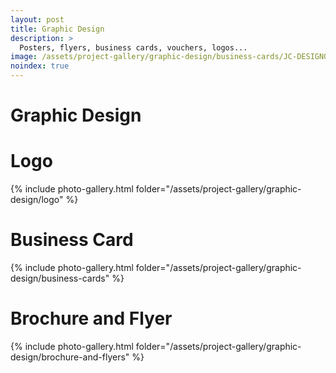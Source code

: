 ```yaml
---
layout: post
title: Graphic Design
description: >
  Posters, flyers, business cards, vouchers, logos...
image: /assets/project-gallery/graphic-design/business-cards/JC-DESIGN0.jpg
noindex: true
---
```

# Graphic Design


# Logo
{% include photo-gallery.html folder="/assets/project-gallery/graphic-design/logo" %}

# Business Card
{% include photo-gallery.html folder="/assets/project-gallery/graphic-design/business-cards" %}

# Brochure and Flyer
{% include photo-gallery.html folder="/assets/project-gallery/graphic-design/brochure-and-flyers" %}